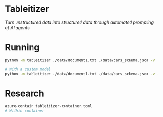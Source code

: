 
# Tableitizer

_Turn unstructured data into structured data through automated prompting of AI agents_

# Running

```bash
python -m tableitizer ./data/document1.txt ./data/cars_schema.json -v

# With a custom model
python -m tableitizer ./data/document1.txt ./data/cars_schema.json -v --model 'google/flan-t5-small' --model-source 'huggingface'

```

# Research

```bash
azure-contain tableitizer-container.toml
# Within container


```




